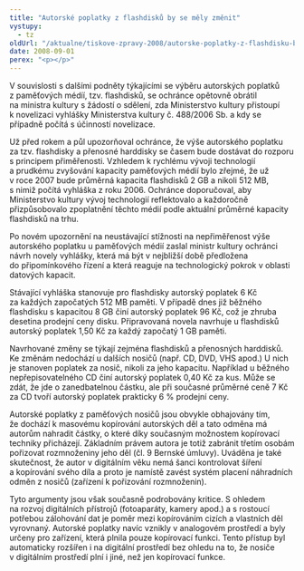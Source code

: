 ```yaml
---
title: "Autorské poplatky z flashdisků by se měly změnit"
vystupy:
  - tz
oldUrl: "/aktualne/tiskove-zpravy-2008/autorske-poplatky-z-flashdisku-by-se-mely-zmenit"
date: 2008-09-01
perex: "<p></p>"
---
```


<!-- imported from the old website -->

<p class="Nadpis1 perex" style="TEXT-INDENT: 0pt">V souvislosti s dalšími podněty týkajícími se výběru autorských poplatků z paměťových médíí, tzv. flashdisků, se ochránce opětovně obrátil na ministra kultury s žádostí o sdělení, zda Ministerstvo kultury přistoupí k novelizaci vyhlášky Ministerstva kultury č. 488/2006 Sb. a kdy se případně počítá s účinností novelizace.</p><p class="Normln-web" style="TEXT-INDENT: 0pt">Už před rokem a půl upozorňoval ochránce, že výše autorského poplatku za tzv. flashdisky a přenosné harddisky se časem bude dostávat do rozporu s principem přiměřenosti. Vzhledem k rychlému vývoji technologií a prudkému zvyšování kapacity paměťových médií bylo zřejmé, že už v roce 2007 bude průměrná kapacita flashdisků 2 GB a nikoli 512 MB, s nimiž počítá vyhláška z roku 2006. Ochránce doporučoval, aby Ministerstvo kultury vývoj technologií reflektovalo a každoročně přizpůsobovalo zpoplatnění těchto médií podle aktuální průměrné kapacity flashdisků na trhu.</p><p class="Normln-web" style="TEXT-INDENT: 0pt">Po novém upozornění na neustávající stížnosti na nepřiměřenost výše autorského poplatku u paměťových médií zaslal ministr kultury ochránci návrh novely vyhlášky, která má být v nejbližší době předložena do připomínkového řízení a která reaguje na technologický pokrok v oblasti datových kapacit.</p><p class="Normln-web" style="TEXT-INDENT: 0pt">Stávající vyhláška stanovuje pro flashdisky autorský poplatek 6 Kč za každých započatých 512 MB paměti. V případě dnes již běžného flashdisku s kapacitou 8 GB činí autorský poplatek 96 Kč, což je zhruba desetina prodejní ceny disku. Připravovaná novela navrhuje u flashdisků autorský poplatek 1,50 Kč za každý započatý 1 GB paměti.</p><p class="Normln-web" style="TEXT-INDENT: 0pt">Navrhované změny se týkají zejména flashdisků a přenosných harddisků. Ke změnám nedochází u dalších nosičů (např. CD, DVD, VHS apod.) U nich je stanoven poplatek za nosič, nikoli za jeho kapacitu. Například u běžného nepřepisovatelného CD činí autorský poplatek 0,40 Kč za kus. Může se zdát, že jde o zanedbatelnou částku, ale při současné průměrné ceně 7 Kč za CD tvoří autorský poplatek prakticky 6 % prodejní ceny.</p><p class="Normln-web" style="TEXT-INDENT: 0pt">Autorské poplatky z paměťových nosičů jsou obvykle obhajovány tím, že dochází k masovému kopírování autorských děl a tato odměna má autorům nahradit částky, o které díky současným možnostem kopírovací techniky přicházejí. Základním právem autora je totiž zabránit třetím osobám pořizovat rozmnoženiny jeho děl (čl. 9 Bernské úmluvy). Uváděna je také skutečnost, že autor v digitálním věku nemá šanci kontrolovat šíření a kopírování svého díla a proto je namístě zavést systém placení náhradních odměn z nosičů (zařízení k pořizování rozmnoženin).</p><p class="Normln-web" style="TEXT-INDENT: 0pt">Tyto argumenty jsou však současně podrobovány kritice. S ohledem na rozvoj digitálních přístrojů (fotoaparáty, kamery apod.) a s rostoucí potřebou zálohování dat je poměr mezi kopírováním cizích a vlastních děl vyrovnaný. Autorské poplatky navíc vznikly v analogovém prostředí a byly určeny pro zařízení, která plnila pouze kopírovací funkci. Tento přístup byl automaticky rozšířen i na digitální prostředí bez ohledu na to, že nosiče v digitálním prostředí plní i jiné, než jen kopírovací funkce.</p>
